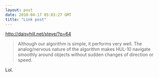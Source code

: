 ```yaml
---
layout: post
date: 2010-04-17 05:03:27 GMT
title: "Link post"
---
```

<http://daisyhill.net/steve/?p=64>

> Although our algorithm is simple, it performs very well. The analog/nervous nature of the algorithm makes HUL-10 navigate smoothly around objects without sudden changes of direction or speed.

Lol.